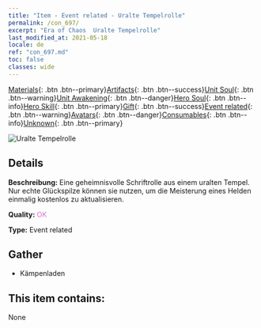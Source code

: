 ```yaml
---
title: "Item - Event related - Uralte Tempelrolle"
permalink: /con_697/
excerpt: "Era of Chaos  Uralte Tempelrolle"
last_modified_at: 2021-05-18
locale: de
ref: "con_697.md"
toc: false
classes: wide
---
```

 [Materials](/ItemsDE/){: .btn .btn--primary}[Artifacts](/ItemsDE/Artifacts/){: .btn .btn--success}[Unit Soul](/ItemsDE/UnitSoul/){: .btn .btn--warning}[Unit Awakening](/ItemsDE/UnitAwakening/){: .btn .btn--danger}[Hero Soul](/ItemsDE/HeroSoul/){: .btn .btn--info}[Hero Skill](/ItemsDE/HeroSkill/){: .btn .btn--primary}[Gift](/ItemsDE/Gift/){: .btn .btn--success}[Event related](/ItemsDE/Events/){: .btn .btn--warning}[Avatars](/ItemsDE/Avatars/){: .btn .btn--danger}[Consumables](/ItemsDE/Consumables/){: .btn .btn--info}[Unknown](/ItemsDE/Unknown/){: .btn .btn--primary}

 ![Uralte Tempelrolle](/images/t/i_373.png)

## Details
 **Beschreibung:** Eine geheimnisvolle Schriftrolle aus einem uralten Tempel. Nur echte Glückspilze können sie nutzen, um die Meisterung eines Helden einmalig kostenlos zu aktualisieren.

 **Quality:** <span style="color: #DA70D6">OK</span>

 **Type:** Event related

## Gather

*    Kämpenladen 

## This item contains:

  None

